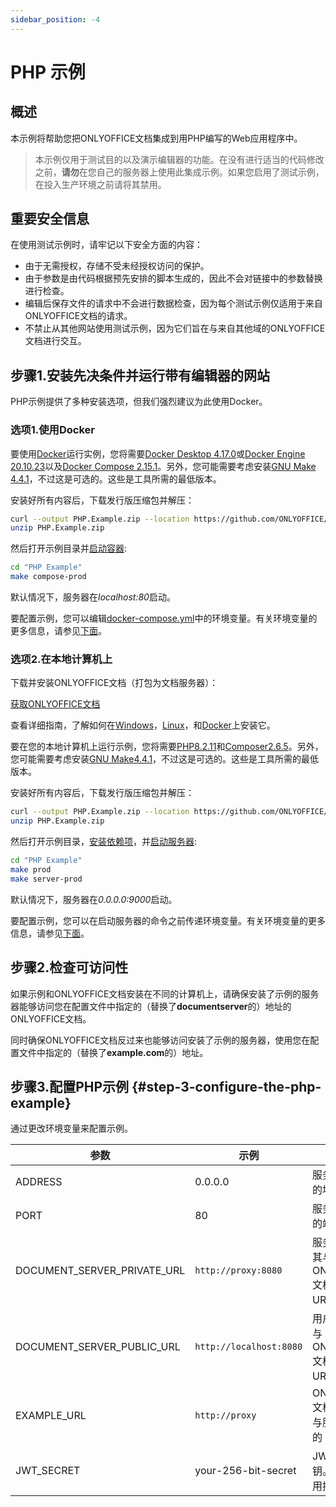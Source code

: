 ```yaml
---
sidebar_position: -4
---
```


# PHP 示例

## 概述

本示例将帮助您把ONLYOFFICE文档集成到用PHP编写的Web应用程序中。

> 本示例仅用于测试目的以及演示编辑器的功能。在没有进行适当的代码修改之前，**请勿**在您自己的服务器上使用此集成示例。如果您启用了测试示例，在投入生产环境之前请将其禁用。

## 重要安全信息

在使用测试示例时，请牢记以下安全方面的内容：

- 由于无需授权，存储不受未经授权访问的保护。
- 由于参数是由代码根据预先安排的脚本生成的，因此不会对链接中的参数替换进行检查。
- 编辑后保存文件的请求中不会进行数据检查，因为每个测试示例仅适用于来自ONLYOFFICE文档的请求。
- 不禁止从其他网站使用测试示例，因为它们旨在与来自其他域的ONLYOFFICE文档进行交互。

## 步骤1.安装先决条件并运行带有编辑器的网站

PHP示例提供了多种安装选项，但我们强烈建议为此使用Docker。

### 选项1.使用Docker

要使用[Docker](https://www.docker.com/)运行实例，您将需要[Docker Desktop 4.17.0](https://docs.docker.com/desktop/)或[Docker Engine 20.10.23](https://docs.docker.com/engine/)以及[Docker Compose 2.15.1](https://docs.docker.com/compose/)。另外，您可能需要考虑安装[GNU Make 4.4.1](https://www.gnu.org/software/make/)，不过这是可选的。这些是工具所需的最低版本。

安装好所有内容后，下载发行版压缩包并解压：

``` sh
curl --output PHP.Example.zip --location https://github.com/ONLYOFFICE/document-server-integration/releases/latest/download/PHP.Example.zip
unzip PHP.Example.zip
```

然后打开示例目录并[启动容器](https://github.com/ONLYOFFICE/document-server-integration/blob/880423545fc0c1f21b004e1c8121a319809f4b72/web/documentserver-example/php/Makefile#L60):

``` sh
cd "PHP Example"
make compose-prod
```

默认情况下，服务器在*localhost:80*启动。

要配置示例，您可以编辑[docker-compose.yml](https://github.com/ONLYOFFICE/document-server-integration/blob/880423545fc0c1f21b004e1c8121a319809f4b72/web/documentserver-example/php/docker-compose.yml)中的环境变量。有关环境变量的更多信息，请参见[下面](#step-3-configure-the-php-example)。

### 选项2.在本地计算机上

下载并安装ONLYOFFICE文档（打包为文档服务器）：

[获取ONLYOFFICE文档](https://www.onlyoffice.com/download-docs.aspx?from=api#docs-developer)

查看详细指南，了解如何在[Windows](https://helpcenter.onlyoffice.com/installation/docs-developer-install-windows.aspx?from=api_php_example)，[Linux](https://helpcenter.onlyoffice.com/installation/docs-developer-install-ubuntu.aspx?from=api_php_example)，和[Docker](https://helpcenter.onlyoffice.com/installation/docs-developer-install-docker.aspx?from=api_php_example)上安装它。

要在您的本地计算机上运行示例，您将需要[PHP8.2.11](https://www.php.net/)和[Composer2.6.5](https://getcomposer.org/)。另外，您可能需要考虑安装[GNU Make4.4.1](https://www.gnu.org/software/make/)，不过这是可选的。这些是工具所需的最低版本。

安装好所有内容后，下载发行版压缩包并解压：

``` sh
curl --output PHP.Example.zip --location https://github.com/ONLYOFFICE/document-server-integration/releases/latest/download/PHP.Example.zip
unzip PHP.Example.zip
```

然后打开示例目录，[安装依赖项](https://github.com/ONLYOFFICE/document-server-integration/blob/880423545fc0c1f21b004e1c8121a319809f4b72/web/documentserver-example/php/Makefile#L16)，并[启动服务器](https://github.com/ONLYOFFICE/document-server-integration/blob/880423545fc0c1f21b004e1c8121a319809f4b72/web/documentserver-example/php/Makefile#L40):

``` sh
cd "PHP Example"
make prod
make server-prod
```

默认情况下，服务器在*0.0.0.0:9000*启动。

要配置示例，您可以在启动服务器的命令之前传递环境变量。有关环境变量的更多信息，请参见[下面](#step-3-configure-the-php-example)。

## 步骤2.检查可访问性

如果示例和ONLYOFFICE文档安装在不同的计算机上，请确保安装了示例的服务器能够访问您在配置文件中指定的（替换了**documentserver**的）地址的ONLYOFFICE文档。

同时确保ONLYOFFICE文档反过来也能够访问安装了示例的服务器，使用您在配置文件中指定的（替换了**example.com**的）地址。

## 步骤3.配置PHP示例 {#step-3-configure-the-php-example}

通过更改环境变量来配置示例。

| 参数                      | 示例                 | 描述                                                             |
| ------------------------------ | ----------------------- | ----------------------------------------------------------------------- |
| ADDRESS                        | 0.0.0.0                 | 服务器应启动的地址。                                               |
| PORT                           | 80                      | 服务器应运行的端口。                                               |
| DOCUMENT\_SERVER\_PRIVATE\_URL | `http://proxy:8080`     | 服务器将通过其与 ONLYOFFICE 文档通信的 URL。                              |
| DOCUMENT\_SERVER\_PUBLIC\_URL  | `http://localhost:8080` | 用户将通过其与 ONLYOFFICE 文档通信的 URL。                              |
| EXAMPLE\_URL                   | `http://proxy`          | ONLYOFFICE 文档将通过其与服务器通信的 URL。                              |
| JWT\_SECRET                    | your-256-bit-secret     | JWT 授权密钥。留空以禁用授权。                                              |
